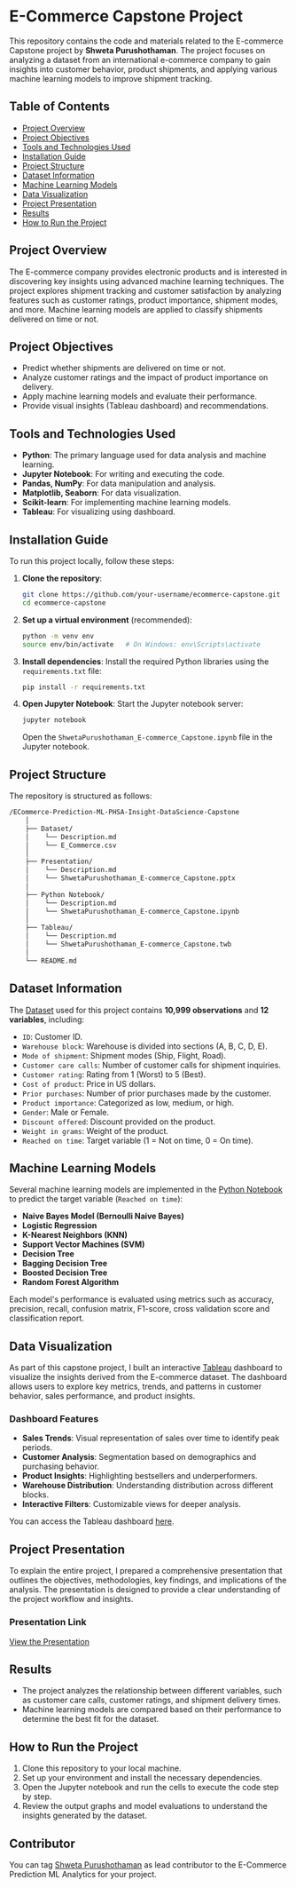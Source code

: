 # E-Commerce Capstone Project

This repository contains the code and materials related to the E-commerce Capstone project by **Shweta Purushothaman**. The project focuses on analyzing a dataset from an international e-commerce company to gain insights into customer behavior, product shipments, and applying various machine learning models to improve shipment tracking.

## Table of Contents
<!--ts-->
  * [Project Overview](#project-overview)
  * [Project Objectives](#project-objectives)
  * [Tools and Technologies Used](#tools-and-technologies-used)
  * [Installation Guide](#installation-guide)
  * [Project Structure](#project-structure)
  * [Dataset Information](#dataset-information)
  * [Machine Learning Models](#machine-learning-models)
  * [Data Visualization](#data-visualization)
  * [Project Presentation](#project-presentation)
  * [Results](#results)
  * [How to Run the Project](#how-to-run-the-project)
<!--te-->


## Project Overview
The E-commerce company provides electronic products and is interested in discovering key insights using advanced machine learning techniques. The project explores shipment tracking and customer satisfaction by analyzing features such as customer ratings, product importance, shipment modes, and more. Machine learning models are applied to classify shipments delivered on time or not.


## Project Objectives
- Predict whether shipments are delivered on time or not.
- Analyze customer ratings and the impact of product importance on delivery.
- Apply machine learning models and evaluate their performance.
- Provide visual insights (Tableau dashboard) and recommendations.


## Tools and Technologies Used
- **Python**: The primary language used for data analysis and machine learning.
- **Jupyter Notebook**: For writing and executing the code.
- **Pandas, NumPy**: For data manipulation and analysis.
- **Matplotlib, Seaborn**: For data visualization.
- **Scikit-learn**: For implementing machine learning models.
- **Tableau**: For visualizing using dashboard.


## Installation Guide

To run this project locally, follow these steps:

1. **Clone the repository**:
    ```bash
    git clone https://github.com/your-username/ecommerce-capstone.git
    cd ecommerce-capstone
    ```

2. **Set up a virtual environment** (recommended):
    ```bash
    python -m venv env
    source env/bin/activate   # On Windows: env\Scripts\activate
    ```

3. **Install dependencies**:
    Install the required Python libraries using the `requirements.txt` file:
    ```bash
    pip install -r requirements.txt
    ```

4. **Open Jupyter Notebook**:
    Start the Jupyter notebook server:
    ```bash
    jupyter notebook
    ```
    Open the `ShwetaPurushothaman_E-commerce_Capstone.ipynb` file in the Jupyter notebook.


## Project Structure

The repository is structured as follows:
```bash
/ECommerce-Prediction-ML-PHSA-Insight-DataScience-Capstone
    │
    ├── Dataset/
    │    └── Description.md 
    │    └── E_Commerce.csv
    │ 
    ├── Presentation/
    │    └── Description.md 
    │    └── ShwetaPurushothaman_E-commerce_Capstone.pptx
    │ 
    ├── Python Notebook/
    │    └── Description.md 
    │    └── ShwetaPurushothaman_E-commerce_Capstone.ipynb
    │ 
    ├── Tableau/
    │    └── Description.md 
    │    └── ShwetaPurushothaman_E-commerce_Capstone.twb
    │ 
    └── README.md
```


## Dataset Information

The [Dataset](./Dataset/E_Commerce.csv/) used for this project contains **10,999 observations** and **12 variables**, including:

- `ID`: Customer ID.
- `Warehouse block`: Warehouse is divided into sections (A, B, C, D, E).
- `Mode of shipment`: Shipment modes (Ship, Flight, Road).
- `Customer care calls`: Number of customer calls for shipment inquiries.
- `Customer rating`: Rating from 1 (Worst) to 5 (Best).
- `Cost of product`: Price in US dollars.
- `Prior purchases`: Number of prior purchases made by the customer.
- `Product importance`: Categorized as low, medium, or high.
- `Gender`: Male or Female.
- `Discount offered`: Discount provided on the product.
- `Weight in grams`: Weight of the product.
- `Reached on time`: Target variable (1 = Not on time, 0 = On time).


## Machine Learning Models

Several machine learning models are implemented in the [Python Notebook](./Python%20Notebook/ShwetaPurushothaman_E-commerce_Capstone.ipynb/) to predict the target variable (`Reached on time`):

- **Naive Bayes Model (Bernoulli Naive Bayes)**
- **Logistic Regression**
- **K-Nearest Neighbors (KNN)**
- **Support Vector Machines (SVM)**
- **Decision Tree**
- **Bagging Decision Tree**
- **Boosted Decision Tree**
- **Random Forest Algorithm**

Each model's performance is evaluated using metrics such as accuracy, precision, recall, confusion matrix, F1-score, cross validation score and classification report.


## Data Visualization

As part of this capstone project, I built an interactive [Tableau](./Tableau/) dashboard to visualize the insights derived from the E-commerce dataset. The dashboard allows users to explore key metrics, trends, and patterns in customer behavior, sales performance, and product insights.

### Dashboard Features
- **Sales Trends**: Visual representation of sales over time to identify peak periods.
- **Customer Analysis**: Segmentation based on demographics and purchasing behavior.
- **Product Insights**: Highlighting bestsellers and underperformers.
- **Warehouse Distribution**: Understanding distribution across different blocks.
- **Interactive Filters**: Customizable views for deeper analysis.

You can access the Tableau dashboard [here](https://public.tableau.com/app/profile/shweta.purushothaman/viz/ShwetaPurushothaman_E-commerce_Capstone/Dashboard1?publish=yes).


## Project Presentation

To explain the entire project, I prepared a comprehensive presentation that outlines the objectives, methodologies, key findings, and implications of the analysis. The presentation is designed to provide a clear understanding of the project workflow and insights.

### Presentation Link
[View the Presentation](./Presentation/)


## Results

- The project analyzes the relationship between different variables, such as customer care calls, customer ratings, and shipment delivery times.
- Machine learning models are compared based on their performance to determine the best fit for the dataset.


## How to Run the Project

1. Clone this repository to your local machine.
2. Set up your environment and install the necessary dependencies.
3. Open the Jupyter notebook and run the cells to execute the code step by step.
4. Review the output graphs and model evaluations to understand the insights generated by the dataset.

## Contributor

You can tag [Shweta Purushothaman](https://www.linkedin.com/in/shweta-purushothaman-94a379219/) as lead contributor to the E-Commerce Prediction ML Analytics for your project.
